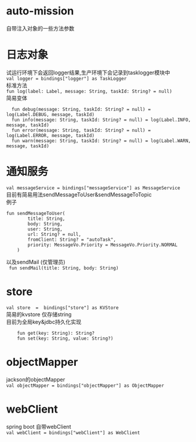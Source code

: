 # auto-mission
自带注入对象的一些方法参数  

# 日志对象  
试运行环境下会返回logger结果,生产环境下会记录到tasklogger模块中  
`val logger = bindings["logger"] as TaskLogger`  
标准方法  
`fun log(label: Label, message: String, taskId: String? = null)`  
简易变体  
````
  fun debug(message: String, taskId: String? = null) = log(Label.DEBUG, message, taskId)
  fun info(message: String, taskId: String? = null) = log(Label.INFO, message, taskId)
  fun error(message: String, taskId: String? = null) = log(Label.ERROR, message, taskId)
  fun warn(message: String, taskId: String? = null) = log(Label.WARN, message, taskId)
````
# 通知服务
`val messageService = bindings["messageService"] as MessageService`    
目前有简易用法sendMessageToUser&sendMessageToTopic  
例子  
````
fun sendMessageToUser(
        title: String,
        body: String,
        user: String,
        url: String? = null,
        fromClient: String? = "autoTask",
        priority: MessageVo.Priority = MessageVo.Priority.NORMAL
    )
````
以及sendMail (仅管理员)  
` fun sendMail(title: String, body: String)`  
# store
`val store  =  bindings["store"] as KVStore`  
简易的kvstore 仅存储string  
目前为全局key&jdbc持久化实现  
````
    fun get(key: String): String?
    fun set(key: String, value: String?)
````
# objectMapper 
jackson的objectMapper  
`val objectMapper = bindings["objectMapper"] as ObjectMapper`  
# webClient
spring boot 自带webClient  
`val webClient = bindings["webClient"] as WebClient`  
